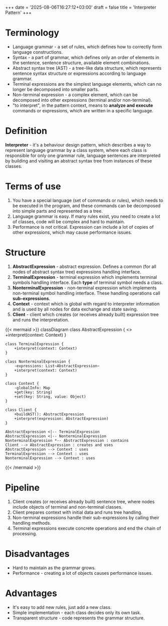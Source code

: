 +++
date = '2025-08-06T16:27:12+03:00'
draft = false
title = 'Interpreter Pattern'
+++

# Terminology

- Language grammar - a set of rules, which defines how to correctly form language constructions.
- Syntax - a part of grammar, which defines only an order of elements in the sentence, sentence structure, available element combinations.
- Abstract syntax tree (AST) - a tree-like data structure, which represents sentence syntax structure or expressions according to language grammar.
- Terminal expressions are the simplest language elements, which can no longer be decomposed into smaller parts.
- Non-terminal expression - a complex element, which can be decomposed into other expressions (terminal and/or non-terminal).
- "to interpret", in the pattern context, means to **analyze and execute** commands or expressions, which are written in a specific language.

# Definition

**Interpreter** - it's a behaviour design pattern, which describes a way to represent language grammar by a class system, where each class is responsible for only one grammar rule, language sentences are interpreted by building and visiting an abstract syntax tree from instances of these classes.

# Terms of use

1. You have a special language (set of commands or rules), which needs to be executed in the program, and these commands can be decomposed into simple parts and represented as a tree.
2. Language grammar is easy. If many rules exist, you need to create a lot of classes, code will be complex and hard to maintain.
3. Performance is not critical. Expression can include a lot of copies of other expressions, which may cause performance issues.

# Structure

1. **AbstractExpression** - abstract expression. Defines a common (for all nodes of abstract syntax tree) expressions handling interface.
2. **TerminalExpression** - terminal expression which implements terminal symbols handling interface. Each **type** of terminal symbol needs a class.
3. **NonterminalExpression** - non-terminal expression which implements non-terminal symbol handling interface. These handling operations call **sub-expressions**.
4. **Context** - context which is global with regard to interpreter information and is used by all nodes for data exchange and state saving.
5. **Client** - client which creates (or receives already built) expression tree and runs the interpretation.

{{< mermaid >}}
classDiagram
    class AbstractExpression {
        <<abstract>>
        +interpret(context: Context)
    }

    class TerminalExpression {
        +interpret(context: Context)
    }

    class NonterminalExpression {
        -expressions: List~AbstractExpression~
        +interpret(context: Context)
    }

    class Context {
        -globalInfo: Map
        +get(key: String)
        +set(key: String, value: Object)
    }

    class Client {
        +buildAST(): AbstractExpression
        +interpret(expression: AbstractExpression)
    }

    AbstractExpression <|-- TerminalExpression
    AbstractExpression <|-- NonterminalExpression
    NonterminalExpression *-- AbstractExpression : contains
    Client --> AbstractExpression : creates and uses
    AbstractExpression --> Context : uses
    TerminalExpression --> Context : uses
    NonterminalExpression --> Context : uses
{{< /mermaid >}}

# Pipeline

1. Client creates (or receives already built) sentence tree, where nodes include objects of terminal and non-terminal classes.
2. Client prepares context with initial data and runs tree handling.
3. Non-terminal expressions handle their sub-expressions by calling their handling methods.
4. Terminal expressions execute concrete operations and end the chain of processing.

# Disadvantages

- Hard to maintain as the grammar grows.
- Performance - creating a lot of objects causes performance issues.

# Advantages

- It's easy to add new rules, just add a new class.
- Simple implementation - each class decides only its own task.
- Transparent structure - code represents the grammar structure.
